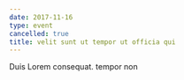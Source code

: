 ```yaml
---
date: 2017-11-16
type: event
cancelled: true
title: velit sunt ut tempor ut officia qui
---
```

Duis Lorem consequat. tempor non